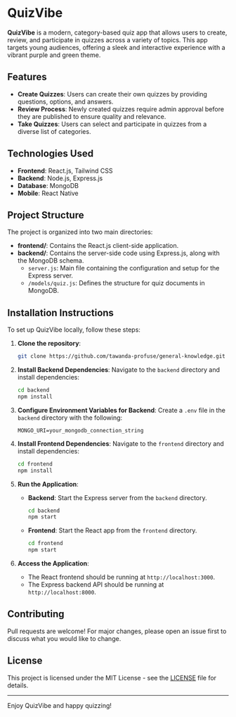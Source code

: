 # QuizVibe

**QuizVibe** is a modern, category-based quiz app that allows users to create, review, and participate in quizzes across a variety of topics. This app targets young audiences, offering a sleek and interactive experience with a vibrant purple and green theme.

## Features

- **Create Quizzes**: Users can create their own quizzes by providing questions, options, and answers.
- **Review Process**: Newly created quizzes require admin approval before they are published to ensure quality and relevance.
- **Take Quizzes**: Users can select and participate in quizzes from a diverse list of categories.

## Technologies Used

- **Frontend**: React.js, Tailwind CSS
- **Backend**: Node.js, Express.js
- **Database**: MongoDB
- **Mobile**: React Native

## Project Structure

The project is organized into two main directories:

- **frontend/**: Contains the React.js client-side application.
- **backend/**: Contains the server-side code using Express.js, along with the MongoDB schema.
    - `server.js`: Main file containing the configuration and setup for the Express server.
    - `/models/quiz.js`: Defines the structure for quiz documents in MongoDB.

## Installation Instructions

To set up QuizVibe locally, follow these steps:

1. **Clone the repository**:
    ```bash
    git clone https://github.com/tawanda-profuse/general-knowledge.git
    ```

2. **Install Backend Dependencies**:
    Navigate to the `backend` directory and install dependencies:
    ```bash
    cd backend
    npm install
    ```

3. **Configure Environment Variables for Backend**:
    Create a `.env` file in the `backend` directory with the following:
    ```plaintext
    MONGO_URI=your_mongodb_connection_string
    ```

4. **Install Frontend Dependencies**:
    Navigate to the `frontend` directory and install dependencies:
    ```bash
    cd frontend
    npm install
    ```

5. **Run the Application**:

    - **Backend**: Start the Express server from the `backend` directory.
        ```bash
        cd backend
        npm start
        ```

    - **Frontend**: Start the React app from the `frontend` directory.
        ```bash
        cd frontend
        npm start
        ```

6. **Access the Application**:
    - The React frontend should be running at `http://localhost:3000`.
    - The Express backend API should be running at `http://localhost:8000`.

## Contributing

Pull requests are welcome! For major changes, please open an issue first to discuss what you would like to change.

## License

This project is licensed under the MIT License - see the [LICENSE](LICENSE) file for details.

---

Enjoy QuizVibe and happy quizzing!
